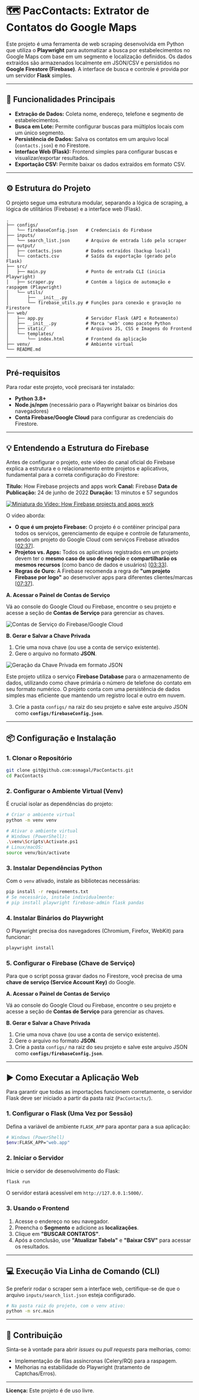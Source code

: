 # 🗺️ PacContacts: Extrator de Contatos do Google Maps

Este projeto é uma ferramenta de web scraping desenvolvida em Python que utiliza o **Playwright** para automatizar a busca por estabelecimentos no Google Maps com base em um segmento e localização definidos. Os dados extraídos são armazenados localmente em JSON/CSV e persistidos no **Google Firestore (Firebase)**. A interface de busca e controle é provida por um servidor **Flask** simples.

-----

## 🚀 Funcionalidades Principais

  * **Extração de Dados:** Coleta nome, endereço, telefone e segmento de estabelecimentos.
  * **Busca em Lote:** Permite configurar buscas para múltiplos locais com um único segmento.
  * **Persistência de Dados:** Salva os contatos em um arquivo local (`contacts.json`) e no Firestore.
  * **Interface Web (Flask):** Frontend simples para configurar buscas e visualizar/exportar resultados.
  * **Exportação CSV:** Permite baixar os dados extraídos em formato CSV.

-----

## ⚙️ Estrutura do Projeto

O projeto segue uma estrutura modular, separando a lógica de scraping, a lógica de utilitários (Firebase) e a interface web (Flask).

```
.
├── configs/
│   └── firebaseConfig.json   # Credenciais do Firebase
├── inputs/
│   └── search_list.json      # Arquivo de entrada lido pelo scraper
├── output/
│   ├── contacts.json         # Dados extraídos (backup local)
│   └── contacts.csv          # Saída da exportação (gerado pelo Flask)
├── src/
│   ├── main.py               # Ponto de entrada CLI (inicia Playwright)
│   ├── scraper.py            # Contém a lógica de automação e raspagem (Playwright)
│   └── utils/
│       ├── __init__.py
│       └── firebase_utils.py # Funções para conexão e gravação no Firestore
├── web/
│   ├── app.py                # Servidor Flask (API e Roteamento)
│   ├── __init__.py           # Marca 'web' como pacote Python
│   ├── static/               # Arquivos JS, CSS e Imagens do Frontend
│   └── templates/
│       └── index.html        # Frontend da aplicação
├── venv/                     # Ambiente virtual
└── README.md
```

-----

## Pré-requisitos

Para rodar este projeto, você precisará ter instalado:

  * **Python 3.8+**
  * **Node.js/npm** (necessário para o Playwright baixar os binários dos navegadores)
  * **Conta Firebase/Google Cloud** para configurar as credenciais do Firestore.

-----

## 💡 Entendendo a Estrutura do Firebase

Antes de configurar o projeto, este vídeo do canal oficial do Firebase explica a estrutura e o relacionamento entre projetos e aplicativos, fundamental para a correta configuração do Firestore:

**Título:** How Firebase projects and apps work
**Canal:** Firebase
**Data de Publicação:** 24 de junho de 2022
**Duração:** 13 minutos e 57 segundos

[![Miniatura do Vídeo: How Firebase projects and apps work](https://img.youtube.com/vi/27BUpiAXt9M/0.jpg)](https://www.youtube.com/watch?v=27BUpiAXt9M "Assista ao vídeo no YouTube")


O vídeo aborda:

  * **O que é um projeto Firebase:** O projeto é o contêiner principal para todos os serviços, gerenciamento de equipe e controle de faturamento, sendo um projeto do Google Cloud com serviços Firebase ativados [[02:37](http://www.youtube.com/watch?v=27BUpiAXt9M&t=157)].
  * **Projetos vs. Apps:** Todos os aplicativos registrados em um projeto devem ter o **mesmo caso de uso de negócio** e **compartilharão os mesmos recursos** (como banco de dados e usuários) [[03:33](http://www.youtube.com/watch=27BUpiAXt9M&t=213)].
  * **Regras de Ouro:** A Firebase recomenda a regra de **"um projeto Firebase por logo"** ao desenvolver apps para diferentes clientes/marcas [[07:37](http://www.youtube.com/watch=27BUpiAXt9M&t=457)].


**A. Acessar o Painel de Contas de Serviço**

Vá ao console do Google Cloud ou Firebase, encontre o seu projeto e acesse a seção de **Contas de Serviço** para gerenciar as chaves.

![Contas de Serviço do Firebase/Google Cloud](configs/img/contas-de-servico.png)

**B. Gerar e Salvar a Chave Privada**

1.  Crie uma nova chave (ou use a conta de serviço existente).
2.  Gere o arquivo no formato **JSON**.

![Geração da Chave Privada em formato JSON](configs/img/gerar-chave-privada.png)

Este projeto utiliza o serviço **Firebase Database** para o armazenamento de dados, utilizando como chave primária o número de telefone do contato em seu formato numérico.
O projeto conta com uma persistência de dados simples mas eficiente que mantendo um registro local e outro em nuvem.

3.  Crie a pasta `configs/` na raiz do seu projeto e salve este arquivo JSON como **`configs/firebaseConfig.json`**.

-----

## 📦 Configuração e Instalação

### 1\. Clonar o Repositório

```bash
git clone git@github.com:osmagal/PacContacts.git
cd PacContacts
```

### 2\. Configurar o Ambiente Virtual (Venv)

É crucial isolar as dependências do projeto:

```bash
# Criar o ambiente virtual
python -m venv venv

# Ativar o ambiente virtual
# Windows (PowerShell):
.\venv\Scripts\Activate.ps1
# Linux/macOS:
source venv/bin/activate
```

### 3\. Instalar Dependências Python

Com o `venv` ativado, instale as bibliotecas necessárias:

```bash
pip install -r requirements.txt
# Se necessário, instale individualmente:
# pip install playwright firebase-admin flask pandas
```

### 4\. Instalar Binários do Playwright

O Playwright precisa dos navegadores (Chromium, Firefox, WebKit) para funcionar:

```bash
playwright install
```

### 5\. Configurar o Firebase (Chave de Serviço)

Para que o script possa gravar dados no Firestore, você precisa de uma **chave de serviço (Service Account Key)** do Google.

**A. Acessar o Painel de Contas de Serviço**

Vá ao console do Google Cloud ou Firebase, encontre o seu projeto e acesse a seção de **Contas de Serviço** para gerenciar as chaves.

**B. Gerar e Salvar a Chave Privada**

1.  Crie uma nova chave (ou use a conta de serviço existente).
2.  Gere o arquivo no formato **JSON**.
3.  Crie a pasta `configs/` na raiz do seu projeto e salve este arquivo JSON como **`configs/firebaseConfig.json`**.

-----

## ▶️ Como Executar a Aplicação Web

Para garantir que todas as importações funcionem corretamente, o servidor Flask deve ser iniciado a partir da pasta raiz (`PacContacts/`).

### 1\. Configurar o Flask (Uma Vez por Sessão)

Defina a variável de ambiente `FLASK_APP` para apontar para a sua aplicação:

```bash
# Windows (PowerShell)
$env:FLASK_APP="web.app"
```

### 2\. Iniciar o Servidor

Inicie o servidor de desenvolvimento do Flask:

```bash
flask run
```

O servidor estará acessível em `http://127.0.0.1:5000/`.

### 3\. Usando o Frontend

1.  Acesse o endereço no seu navegador.
2.  Preencha o **Segmento** e adicione as **localizações**.
3.  Clique em **"BUSCAR CONTATOS"**.
4.  Após a conclusão, use **"Atualizar Tabela"** e **"Baixar CSV"** para acessar os resultados.

-----

## 💻 Execução Via Linha de Comando (CLI)

Se preferir rodar o scraper sem a interface web, certifique-se de que o arquivo `inputs/search_list.json` esteja configurado.

```bash
# Na pasta raiz do projeto, com o venv ativo:
python -m src.main
```

-----

## 🤝 Contribuição

Sinta-se à vontade para abrir *issues* ou *pull requests* para melhorias, como:

  * Implementação de filas assíncronas (Celery/RQ) para a raspagem.
  * Melhorias na estabilidade do Playwright (tratamento de Captchas/Erros).

-----

**Licença:** Este projeto é de uso livre.
